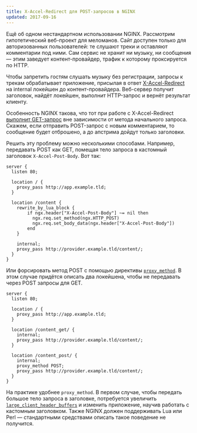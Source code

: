 ```yaml
---
title: X-Accel-Redirect для POST-запросов в NGINX
updated: 2017-09-16
---
```


Ещё об одном нестандартном использовании NGINX. Рассмотрим гипотетический веб-проект для меломанов. Сайт доступен только для авторизованных пользователей: те слушают треки и оставляют комментарии под ними. Сам сервис не хранит ни музыку, ни сообщения — этим заведует контент-провайдер, трафик к которому проксируется по HTTP.

Чтобы запретить гостям слушать музыку без регистрации, запросы к трекам обрабатывает приложение, присылая в ответ [X-Accel-Redirect](https://www.nginx.com/resources/wiki/start/topics/examples/x-accel/) на internal локейшен до контент-провайдера. Веб-сервер получит заголовок, найдёт локейшен, выполнит HTTP-запрос и вернёт результат клиенту.

Особенность NGINX такова, что тот при работе с X-Accel-Redirect [выполнит GET-запрос](https://github.com/nginx/nginx/blob/80f2e8f656267251c7d053307b82a382f5bb7744/src/http/ngx_http_upstream.c#L2693) вне зависимости от метода начального запроса. Скажем, если отправить POST-запрос с новым комментарием, то сообщение будет отброшено, а до апстрима дойдут только заголовки.

Решить эту проблему можно несколькими способами. Например, передавать POST как GET, помещая тело запроса в кастомный заголовок `X-Accel-Post-Body`. Вот так:

```
server {
  listen 80;

  location / {
    proxy_pass http://app.example.tld;
  }

  location /content {
    rewrite_by_lua_block {
        if ngx.header["X-Accel-Post-Body"] ~= nil then
          ngx.req.set_method(ngx.HTTP_POST)
          ngx.req.set_body_data(ngx.header["X-Accel-Post-Body"])
        end
    }

    internal;
    proxy_pass http://provider.example.tld/content/;
  }
}

```

Или форсировать метод POST с помощью директивы [`proxy_method`](https://nginx.ru/en/docs/http/ngx_http_proxy_module.html#proxy_method). В этом случае придётся описать два локейшена, чтобы не передавать через POST запросы для GET.

```
server {
  listen 80;

  location / {
    proxy_pass http://app.example.tld;
  }

  location /content_get/ {
    internal;
    proxy_pass http://provider.example.tld/content/;    
  }

  location /content_post/ {
    internal;
    proxy_method POST;
    proxy_pass http://provider.example.tld/content/;
  }
}
```

На практике удобнее `proxy_method`. В первом случае, чтобы передать большое тело запроса в заголовке, потребуется увеличить [`large_client_header_buffers`](https://nginx.org/en/docs/http/ngx_http_core_module.html#large_client_header_buffers) и изменить приложение, научив работать с кастомным заголовком. Также NGINX должен поддерживать Lua или Perl — стандартными средствами описать такое поведение не получится.

